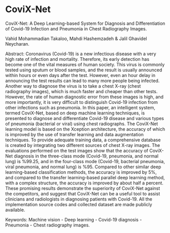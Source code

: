 # CoviX-Net
CoviX-Net: A Deep Learning-based System for Diagnosis and Differentiation of Covid-19 Infection and Pneumonia in Chest Radiography Images.

Vahid Mohammadian Takaloo, Mahdi Hashemzadeh & Jalil Ghavidel Neycharan.

Abstract:
Coronavirus (Covid-19) is a new infectious disease with a very high rate of infection and mortality. Therefore, its early detection has become one of the vital measures of human society. This virus is commonly tested using sputum or blood samples, and the result is usually announced within hours or even days after the test. However, even an hour delay in announcing the test results can lead to many more people being infected. Another way to diagnose the virus is to take a chest X-ray (chest radiography images), which is much faster and cheaper than other tests. However, the rate of human diagnostic error from these images is high, and more importantly, it is very difficult to distinguish Covid-19 infection from other infections such as pneumonia. In this paper, an intelligent system, termed CoviX-Net, based on deep machine learning techniques, is presented to diagnose and differentiate Covid-19 disease and various types of pneumonia (bacterial or viral) using chest radiographs. The CoviX-Net learning model is based on the Xception architecture, the accuracy of which is improved by the use of transfer learning and data augmentation techniques. To provide adequate training data, a comprehensive database is created by integrating two different sources of chest X-ray images. The evaluations performed on the test images show that the accuracy of CoviX-Net diagnosis in the three-class mode (Covid-19, pneumonia, and normal lung) is %99.25, and in the four-class mode (Covid-19, bacterial pneumonia, viral pneumonia, and normal lung) is %95. Compared to other similar deep learning-based classification methods, the accuracy is improved by 5%, and compared to the transfer learning-based parallel deep learning method, with a complex structure, the accuracy is improved by about half a percent. These promising results demonstrate the superiority of CoviX-Net against the competitors, and suggest that CoviX-Net can be a useful tool to assist clinicians and radiologists in diagnosing patients with Covid-19. All the implementation source codes and collected dataset are made publicly available. 

Keywords: 
Machine vision - Deep learning - Covid-19 diagnosis - Pneumonia - Chest radiography images.
